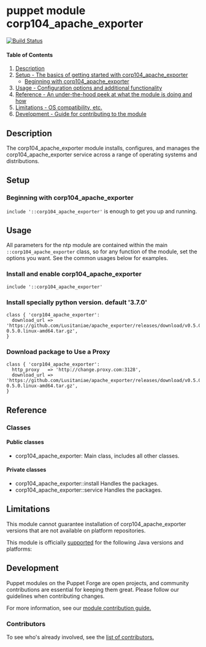 # puppet module corp104_apache_exporter
[![Build Status](https://travis-ci.com/104corp/puppet-corp104_apache_exporter.svg?branch=master)](https://travis-ci.com/104corp/puppet-corp104_apache_exporter)


#### Table of Contents

1. [Description](#description)
1. [Setup - The basics of getting started with corp104_apache_exporter](#setup)
    * [Beginning with corp104_apache_exporter](#beginning-with-corp104_apache_exporter)
1. [Usage - Configuration options and additional functionality](#usage)
1. [Reference - An under-the-hood peek at what the module is doing and how](#reference)
1. [Limitations - OS compatibility, etc.](#limitations)
1. [Development - Guide for contributing to the module](#development)

## Description

The corp104_apache_exporter module installs, configures, and manages the corp104_apache_exporter service across a range of operating systems and distributions.

## Setup

### Beginning with corp104_apache_exporter

`include '::corp104_apache_exporter'` is enough to get you up and running.

## Usage

All parameters for the ntp module are contained within the main `::corp104_apache_exporter` class, so for any function of the module, set the options you want. See the common usages below for examples.

### Install and enable corp104_apache_exporter

```puppet
include '::corp104_apache_exporter'
```

### Install specially python version. default '3.7.0'

```puppet
class { 'corp104_apache_exporter':
  download_url => 'https://github.com/Lusitaniae/apache_exporter/releases/download/v0.5.0/apache_exporter-0.5.0.linux-amd64.tar.gz',
}
```

### Download package to Use a Proxy

```puppet
class { 'corp104_apache_exporter':
  http_proxy   => 'http://change.proxy.com:3128',
  download_url => 'https://github.com/Lusitaniae/apache_exporter/releases/download/v0.5.0/apache_exporter-0.5.0.linux-amd64.tar.gz',
}
```

## Reference

### Classes

#### Public classes

* corp104_apache_exporter: Main class, includes all other classes.

#### Private classes

* corp104_apache_exporter::install Handles the packages.
* corp104_apache_exporter::service Handles the packages.

## Limitations

This module cannot guarantee installation of corp104_apache_exporter versions that are not available on  platform repositories.

This module is officially [supported](https://forge.puppetlabs.com/supported) for the following Java versions and platforms:

## Development

Puppet modules on the Puppet Forge are open projects, and community contributions are essential for keeping them great. Please follow our guidelines when contributing changes.

For more information, see our [module contribution guide.](https://docs.puppetlabs.com/forge/contributing.html)

### Contributors

To see who's already involved, see the [list of contributors.](https://github.com/104corp/puppet-corp104_apache_exporter/graphs/contributors)
